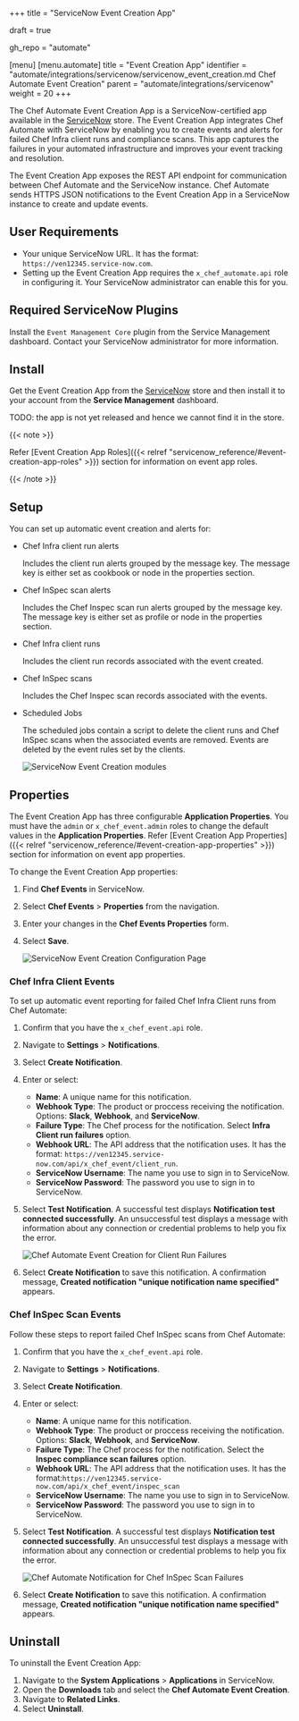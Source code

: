 +++
title = "ServiceNow Event Creation App"

draft = true

gh_repo = "automate"

[menu]
  [menu.automate]
    title = "Event Creation App"
    identifier = "automate/integrations/servicenow/servicenow_event_creation.md Chef Automate Event Creation"
    parent = "automate/integrations/servicenow"
    weight = 20
+++

The Chef Automate Event Creation App is a ServiceNow-certified app available in the [ServiceNow](https://store.servicenow.com) store. The Event Creation App integrates Chef Automate with ServiceNow by enabling you to create events and alerts for failed Chef Infra client runs and compliance scans. This app captures the failures in your automated infrastructure and improves your event tracking and resolution.

The Event Creation App exposes the REST API endpoint for communication between Chef Automate and the ServiceNow instance. Chef Automate sends HTTPS JSON notifications to the Event Creation App in a ServiceNow instance to create and update events.

## User Requirements

- Your unique ServiceNow URL. It has the format: `https://ven12345.service-now.com`.
- Setting up the Event Creation App requires the `x_chef_automate.api` role in configuring it. Your ServiceNow administrator can enable this for you.

## Required ServiceNow Plugins

Install the `Event Management Core` plugin from the Service Management dashboard. Contact your ServiceNow administrator for more information.

## Install

Get the Event Creation App from the [ServiceNow](https://store.servicenow.com) store and then install it to your account from the **Service Management** dashboard.

TODO: the app is not yet released and hence we cannot find it in the store.

{{< note >}}

 Refer [Event Creation App Roles]({{< relref "servicenow_reference/#event-creation-app-roles" >}}) section for information on event app roles.

{{< /note >}}

## Setup

You can set up automatic event creation and alerts for:

- Chef Infra client run alerts

  Includes the client run alerts grouped by the message key. The message key is either set as cookbook or node in the properties section.

- Chef InSpec scan alerts

  Includes the Chef Inspec scan run alerts grouped by the message key. The message key is either set as profile or node in the properties section.

- Chef Infra client runs

  Includes the client run records associated with the event created.

- Chef InSpec scans

  Includes the Chef Inspec scan records associated with the events.

- Scheduled Jobs

  The scheduled jobs contain a script to delete the client runs and Chef InSpec scans when the associated events are removed. Events are deleted by the event rules set by the clients.

  ![ServiceNow Event Creation modules](/images/automate/sn_event_menus.png)

## Properties

The Event Creation App has three configurable **Application Properties**. You must have the `admin` or `x_chef_event.admin` roles to change the default values in the **Application Properties**. Refer [Event Creation App Properties]({{< relref "servicenow_reference/#event-creation-app-properties" >}}) section for information on event app properties.

To change the Event Creation App properties:

1. Find **Chef Events** in ServiceNow.
1. Select **Chef Events** > **Properties** from the navigation.
1. Enter your changes in the **Chef Events Properties** form.
1. Select **Save**.

   ![ServiceNow Event Creation Configuration Page](/images/automate/sn_event_properties.png)

### Chef Infra Client Events

To set up automatic event reporting for failed Chef Infra Client runs from Chef Automate:

1. Confirm that you have the `x_chef_event.api` role.
1. Navigate to **Settings** > **Notifications**.
1. Select **Create Notification**.
1. Enter or select:
   - **Name**: A unique name for this notification.
   - **Webhook Type**: The product or proccess receiving the notification. Options: **Slack**, **Webhook**, and **ServiceNow**.
   - **Failure Type**: The Chef process for the notification. Select **Infra Client run failures** option.
   - **Webhook URL**: The API address that the notification uses. It has the format: `https://ven12345.service-now.com/api/x_chef_event/client_run`.
   - **ServiceNow Username**: The name you use to sign in to ServiceNow.
   - **ServiceNow Password**: The password you use to sign in to ServiceNow.
1. Select **Test Notification**. A successful test displays **Notification test connected successfully**. An unsuccessful test displays a message with information about any connection or credential problems to help you fix the error.

   ![Chef Automate Event Creation for Client Run Failures](/images/automate/sn_event_client_run_creation.png)

1. Select **Create Notification** to save this notification. A confirmation message, **Created notification "unique notification name specified"** appears.

### Chef InSpec Scan Events

Follow these steps to report failed Chef InSpec scans from Chef Automate:

1. Confirm that you have the `x_chef_event.api` role.
1. Navigate to **Settings** > **Notifications**.
1. Select **Create Notification**.
1. Enter or select:
   - **Name**: A unique name for this notification.
   - **Webhook Type**: The product or proccess receiving the notification. Options: **Slack**, **Webhook**, and **ServiceNow**.
   - **Failure Type**: The Chef process for the notification. Select the **Inspec compliance scan failures** option.
   - **Webhook URL**: The API address that the notification uses. It has the format:`https://ven12345.service-now.com/api/x_chef_event/inspec_scan`
   - **ServiceNow Username**: The name you use to sign in to ServiceNow.
   - **ServiceNow Password**: The password you use to sign in to ServiceNow.
1. Select **Test Notification**. A successful test displays **Notification test connected successfully**. An unsuccessful test displays a message with information about any connection or credential problems to help you fix the error.

   ![Chef Automate Notification for Chef InSpec Scan Failures](/images/automate/sn_event_compliance_scan_creation.png)

1. Select **Create Notification** to save this notification. A confirmation message, **Created notification "unique notification name specified"** appears.

## Uninstall

To uninstall the Event Creation App:

1. Navigate to the **System Applications** > **Applications** in ServiceNow.
1. Open the **Downloads** tab and select the **Chef Automate Event Creation**.
1. Navigate to **Related Links**.
1. Select **Uninstall**.
